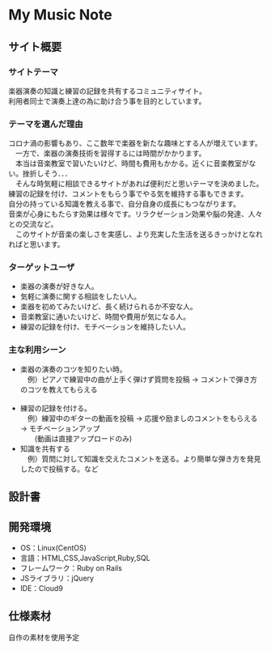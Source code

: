 # My Music Note

## サイト概要
### サイトテーマ
 楽器演奏の知識と練習の記録を共有するコミュニティサイト。  
 利用者同士で演奏上達の為に助け合う事を目的としています。

### テーマを選んだ理由
 コロナ渦の影響もあり、ここ数年で楽器を新たな趣味とする人が増えています。  
  &emsp;一方で、楽器の演奏技術を習得するには時間がかかります。  
  &emsp;本当は音楽教室で習いたいけど、時間も費用もかかる。近くに音楽教室がない。挫折しそう．．．  
  &emsp;そんな時気軽に相談できるサイトがあれば便利だと思いテーマを決めました。  
 練習の記録を付け、コメントをもらう事でやる気を維持する事もできます。  
 自分の持っている知識を教える事で、自分自身の成長にもつながります。  
 音楽が心身にもたらす効果は様々です。リラクゼーション効果や脳の発達、人々との交流など。  
  &emsp;このサイトが音楽の楽しさを実感し、より充実した生活を送るきっかけとなれればと思います。  

### ターゲットユーザ
- 楽器の演奏が好きな人。  
- 気軽に演奏に関する相談をしたい人。  
- 楽器を初めてみたいけど、長く続けられるか不安な人。  
- 音楽教室に通いたいけど、時間や費用が気になる人。  
- 練習の記録を付け、モチベーションを維持したい人。  

### 主な利用シーン
- 楽器の演奏のコツを知りたい時。  
  &emsp;例）ピアノで練習中の曲が上手く弾けず質問を投稿 → コメントで弾き方のコツを教えてもらえる  
  <br>
- 練習の記録を付ける。  
  &emsp;例）練習中のギターの動画を投稿 → 応援や励ましのコメントをもらえる → モチベーションアップ  
  &emsp;&emsp;(動画は直接アップロードのみ)
  <br>
- 知識を共有する  
  &emsp;例）質問に対して知識を交えたコメントを送る。より簡単な弾き方を発見したので投稿する。など  

## 設計書


## 開発環境
- OS：Linux(CentOS)
- 言語：HTML,CSS,JavaScript,Ruby,SQL
- フレームワーク：Ruby on Rails
- JSライブラリ：jQuery
- IDE：Cloud9

## 仕様素材
 自作の素材を使用予定